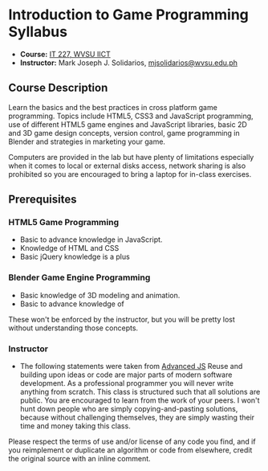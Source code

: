 # Introduction to Game Programming Syllabus

* **Course:** [IT 227, WVSU IICT](http://wvsu.edu.ph)
* **Instructor:** Mark Joseph J. Solidarios, [mjsolidarios@wvsu.edu.ph](mjsolidarios@wvsu.edu.ph)

## Course Description

Learn the basics and the best practices in cross platform game programming. Topics include HTML5, CSS3 and JavaScript programming, use of different HTML5 game engines and JavaScript libraries, basic 2D and 3D game design concepts, version control, game programming in Blender and strategies in marketing your game.

Computers are provided in the lab but have plenty of limitations especially when it comes to local or external disks access, network sharing is also prohibited so you are encouraged to bring a laptop for in-class exercises.

## Prerequisites

### HTML5 Game Programming
* Basic to advance knowledge in JavaScript.
* Knowledge of HTML and CSS
* Basic jQuery knowledge is a plus

### Blender Game Engine Programming
* Basic knowledge of 3D modeling and animation.
* Basic to advance knowledge of

These won't be enforced by the instructor, but you will be pretty lost without understanding those concepts.

### Instructor

* The following statements were taken from [Advanced JS](https://github.com/advanced-js/syllabus)
Reuse and building upon ideas or code are major parts of modern software development.  As a professional programmer you will never write anything from scratch.  This class is structured such that all solutions are public.  You are encouraged to learn from the work of your peers.  I won't hunt down people who are simply copying-and-pasting solutions, because without challenging themselves, they  are simply wasting their time and money taking this class.

Please respect the terms of use and/or license of any code you find, and if you reimplement or duplicate an algorithm or code from elsewhere, credit the original source with an inline comment.
